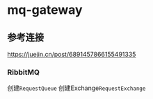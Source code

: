 # mq-gateway

## 参考连接
https://juejin.cn/post/6891457866155491335

### RibbitMQ
创建`RequestQueue`
创建Exchange`RequestExchange`